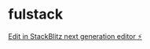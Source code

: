 # fulstack

[Edit in StackBlitz next generation editor ⚡️](https://stackblitz.com/~/github.com/muscap/fulstack)